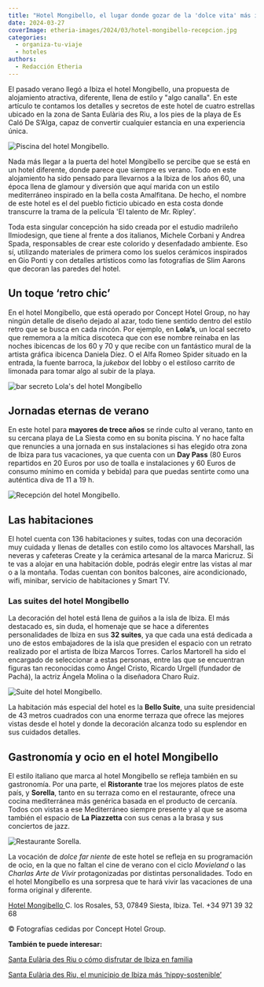 ```yaml
---
title: "Hotel Mongibello, el lugar donde gozar de la 'dolce vita' más ibicenca"
date: 2024-03-27
coverImage: etheria-images/2024/03/hotel-mongibello-recepcion.jpg
categories: 
  - organiza-tu-viaje
  - hoteles
authors: 
  - Redacción Etheria
---
```


El pasado verano llegó a Ibiza el hotel Mongibello, una propuesta de alojamiento 
atractiva, diferente, llena de estilo y "algo canalla". En este artículo te contamos los 
detalles y secretos de este hotel de cuatro estrellas ubicado en la zona de Santa 
Eulària des Riu, a los pies de la playa de Es Caló De S’Alga, capaz de convertir 
cualquier estancia en una experiencia única. 

![Piscina del hotel Mongibello.](etheria-images/2024/03/hotel-mongibello-piscina.jpg "Piscina del hotel Mongibello.")

Nada más llegar a la puerta del hotel Mongibello se percibe que se está en un hotel 
diferente, donde parece que siempre es verano. Todo en este alojamiento ha sido pensado 
para llevarnos a la Ibiza de los años 60, una época llena de glamour y diversión que 
aquí marida con un estilo mediterráneo inspirado en la bella costa Amalfitana. De hecho, 
el nombre de este hotel es el del pueblo ficticio ubicado en esta costa donde transcurre 
la trama de la película 'El talento de Mr. Ripley'. 

Toda esta singular concepción ha sido creada por el estudio madrileño Ilmiodesign, que 
tiene al frente a dos italianos, Michele Corbani y Andrea Spada, responsables de crear 
este colorido y desenfadado ambiente. Eso sí, utilizando materiales de primera como los 
suelos cerámicos inspirados en Gio Ponti y con detalles artísticos como las fotografías 
de Slim Aarons que decoran las paredes del hotel. 

## Un toque ‘retro chic’

En el hotel Mongibello, que está operado por Concept Hotel Group, no hay ningún detalle 
de diseño dejado al azar, todo tiene sentido dentro del estilo retro que se busca en 
cada rincón. Por ejemplo, en **Lola’s**, un local secreto que rememora a la mítica 
discoteca que con ese nombre reinaba en las noches ibicencas de los 60 y 70 y que recibe 
con un fantástico mural de la artista gráfica ibicenca Daniela Díez. O el Alfa Romeo 
Spider situado en la entrada, la fuente barroca, la _jukebox_ del lobby o el estiloso 
carrito de limonada para tomar algo al subir de la playa. 

![bar secreto Lola's del hotel Mongibello](etheria-images/2024/03/hotel-mongibello-lolas.jpg "'Speakeasy' Lola's.")

## Jornadas eternas de verano

En este hotel para **mayores de trece años** se rinde culto al verano, tanto en su 
cercana playa de La Siesta como en su bonita piscina. Y no hace falta que renuncies a 
una jornada en sus instalaciones si has elegido otra zona de Ibiza para tus vacaciones, 
ya que cuenta con un **Day Pass** (80 Euros repartidos en 20 Euros por uso de toalla e 
instalaciones y 60 Euros de consumo mínimo en comida y bebida) para que puedas sentirte 
como una auténtica diva de 11 a 19 h. 

![Recepción del hotel Mongibello.](etheria-images/2024/03/hotel-mongibello-recepcion.jpg "Recepción del hotel Mongibello.")

## Las habitaciones

El hotel cuenta con 136 habitaciones y suites, todas con una decoración muy cuidada y 
llenas de detalles con estilo como los altavoces Marshall, las neveras y cafeteras 
Create y la cerámica artesanal de la marca Maricruz. Si te vas a alojar en una 
habitación doble, podrás elegir entre las vistas al mar o a la montaña. Todas cuentan 
con bonitos balcones, aire acondicionado, wifi, minibar, servicio de habitaciones y 
Smart TV. 

### Las suites del hotel Mongibello

La decoración del hotel está llena de guiños a la isla de Ibiza. El más destacado es, 
sin duda, el homenaje que se hace a diferentes personalidades de Ibiza en sus **32 
suites**, ya que cada una está dedicada a uno de estos embajadores de la isla que 
presiden el espacio con un retrato realizado por el artista de Ibiza Marcos Torres. 
Carlos Martorell ha sido el encargado de seleccionar a estas personas, entre las que se 
encuentran figuras tan reconocidas como Ángel Cristo, Ricardo Urgell (fundador de 
Pachá), la actriz Ángela Molina o la diseñadora Charo Ruiz. 

![Suite del hotel Mongibello.](etheria-images/2024/03/hotel-mongibello-suite.jpg "Suite del hotel Mongibello.")

La habitación más especial del hotel es la **Bello Suite**, una suite presidencial de 43 
metros cuadrados con una enorme terraza que ofrece las mejores vistas desde el hotel y 
donde la decoración alcanza todo su esplendor en sus cuidados detalles. 

## Gastronomía y ocio en el hotel Mongibello

El estilo italiano que marca al hotel Mongibello se refleja también en su gastronomía. 
Por una parte, el **Ristorante** trae los mejores platos de este país, y **Sorella**, 
tanto en su terraza como en el restaurante, ofrece una cocina mediterránea más genérica 
basada en el producto de cercanía. Todos con vistas a ese Mediterráneo siempre presente 
y al que se asoma también el espacio de **La Piazzetta** con sus cenas a la brasa y sus 
conciertos de jazz. 

![Restaurante Sorella.](etheria-images/2024/03/hotel-mongibello-restaurante-sorella.jpg "Restaurante Sorella.")

La vocación de _dolce far niente_ de este hotel se refleja en su programación de ocio, 
en la que no faltan el cine de verano con el ciclo _Movieland_ o las _Charlas Arte de 
Vivir_ protagonizadas por distintas personalidades. Todo en el hotel Mongibello es una 
sorpresa que te hará vivir las vacaciones de una forma original y diferente. 

[Hotel Mongibello ](http://www.mongibelloibiza.com)C. los Rosales, 53, 07849 Siesta, 
Ibiza. Tel. +34 971 39 32 68 

© Fotografías cedidas por Concept Hotel Group. 

**También te puede interesar:** 

[Santa Eulària des Riu o cómo disfrutar de Ibiza en 
familia](https://etheriamagazine.com/2024/03/20/santa-eularia-des-riu-en-familia/) 

[Santa Eulària des Riu, el municipio de Ibiza más 
‘hippy-sostenible’](https://etheriamagazine.com/2023/03/03/santa-eularia-des-riu-ibiza/)
